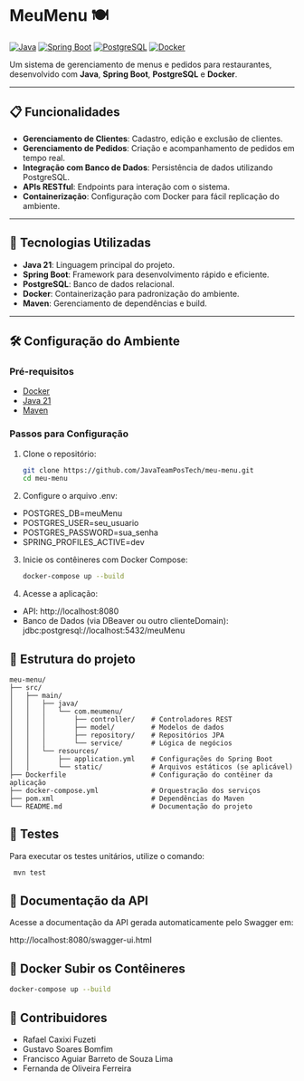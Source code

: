 # MeuMenu 🍽️

[![Java](https://img.shields.io/badge/Java-ED8B00?style=for-the-badge&logo=java&logoColor=white)](https://www.java.com/)
[![Spring Boot](https://img.shields.io/badge/Spring_Boot-6DB33F?style=for-the-badge&logo=spring-boot&logoColor=white)](https://spring.io/projects/spring-boot)
[![PostgreSQL](https://img.shields.io/badge/PostgreSQL-316192?style=for-the-badge&logo=postgresql&logoColor=white)](https://www.postgresql.org/)
[![Docker](https://img.shields.io/badge/Docker-2496ED?style=for-the-badge&logo=docker&logoColor=white)](https://www.docker.com/)


Um sistema de gerenciamento de menus e pedidos para restaurantes, desenvolvido com **Java**, **Spring Boot**, **PostgreSQL** e **Docker**.

---

## 📋 Funcionalidades

- **Gerenciamento de Clientes**: Cadastro, edição e exclusão de clientes.
- **Gerenciamento de Pedidos**: Criação e acompanhamento de pedidos em tempo real.
- **Integração com Banco de Dados**: Persistência de dados utilizando PostgreSQL.
- **APIs RESTful**: Endpoints para interação com o sistema.
- **Containerização**: Configuração com Docker para fácil replicação do ambiente.

---

## 🚀 Tecnologias Utilizadas

- **Java 21**: Linguagem principal do projeto.
- **Spring Boot**: Framework para desenvolvimento rápido e eficiente.
- **PostgreSQL**: Banco de dados relacional.
- **Docker**: Containerização para padronização do ambiente.
- **Maven**: Gerenciamento de dependências e build.

---

## 🛠️ Configuração do Ambiente

### Pré-requisitos

- [Docker](https://www.docker.com/)
- [Java 21](https://www.oracle.com/java/technologies/javase/jdk21-archive-downloads.html)
- [Maven](https://maven.apache.org/)

### Passos para Configuração

1. Clone o repositório:
   ```bash
   git clone https://github.com/JavaTeamPosTech/meu-menu.git
   cd meu-menu
   ```
2. Configure o arquivo .env:
- POSTGRES_DB=meuMenu
- POSTGRES_USER=seu_usuario
- POSTGRES_PASSWORD=sua_senha
- SPRING_PROFILES_ACTIVE=dev
3. Inicie os contêineres com Docker Compose:
    ```bash
    docker-compose up --build
    ```
4. Acesse a aplicação:
- API: http://localhost:8080
- Banco de Dados (via DBeaver ou outro clienteDomain): jdbc:postgresql://localhost:5432/meuMenu

## 📂  Estrutura do projeto
```plaintext
meu-menu/
├── src/
│   ├── main/
│   │   ├── java/
│   │   │   └── com.meumenu/
│   │   │       ├── controller/    # Controladores REST
│   │   │       ├── model/         # Modelos de dados
│   │   │       ├── repository/    # Repositórios JPA
│   │   │       └── service/       # Lógica de negócios
│   │   └── resources/
│   │       ├── application.yml    # Configurações do Spring Boot
│   │       └── static/            # Arquivos estáticos (se aplicável)
├── Dockerfile                     # Configuração do contêiner da aplicação
├── docker-compose.yml             # Orquestração dos serviços
├── pom.xml                        # Dependências do Maven
└── README.md                      # Documentação do projeto
```

## 🧪 Testes
Para executar os testes unitários, utilize o comando:
   ```bash
    mvn test
   ```

## 📖 Documentação da API

Acesse a documentação da API gerada automaticamente pelo Swagger em:

http://localhost:8080/swagger-ui.html

## 🐳 Docker Subir os Contêineres
 ```bash
docker-compose up --build
 ```

## 👥 Contribuidores
- Rafael Caxixi Fuzeti
- Gustavo Soares Bomfim
- Francisco Aguiar Barreto de Souza Lima
- Fernanda de Oliveira Ferreira


